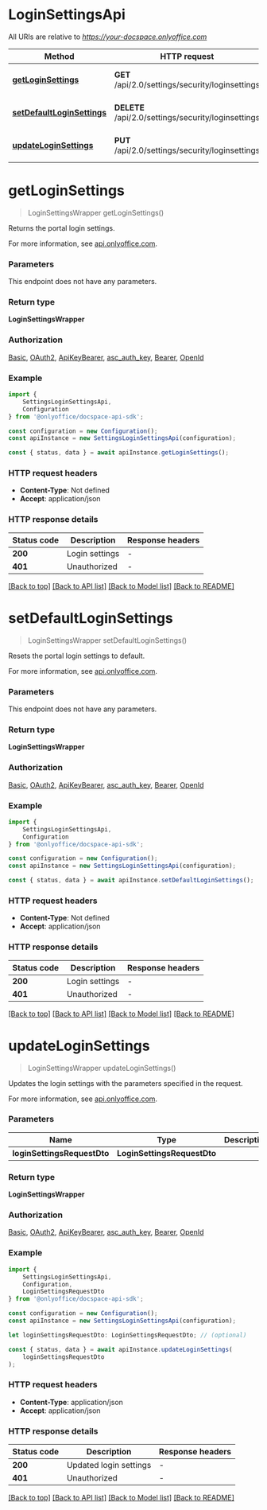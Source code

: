 # LoginSettingsApi

All URIs are relative to *https://your-docspace.onlyoffice.com*

|Method | HTTP request | Description|
|------------- | ------------- | -------------|
|[**getLoginSettings**](#getloginsettings) | **GET** /api/2.0/settings/security/loginsettings | Get the login settings|
|[**setDefaultLoginSettings**](#setdefaultloginsettings) | **DELETE** /api/2.0/settings/security/loginsettings | Reset the login settings|
|[**updateLoginSettings**](#updateloginsettings) | **PUT** /api/2.0/settings/security/loginsettings | Update the login settings|

# **getLoginSettings**
> LoginSettingsWrapper getLoginSettings()

Returns the portal login settings.

For more information, see [api.onlyoffice.com](https://api.onlyoffice.com/docspace/api-backend/usage-api/get-login-settings/).

### Parameters
This endpoint does not have any parameters.


### Return type

**LoginSettingsWrapper**

### Authorization

[Basic](../README.md#Basic), [OAuth2](../README.md#OAuth2), [ApiKeyBearer](../README.md#ApiKeyBearer), [asc_auth_key](../README.md#asc_auth_key), [Bearer](../README.md#Bearer), [OpenId](../README.md#OpenId)

### Example

```typescript
import {
    SettingsLoginSettingsApi,
    Configuration
} from '@onlyoffice/docspace-api-sdk';

const configuration = new Configuration();
const apiInstance = new SettingsLoginSettingsApi(configuration);

const { status, data } = await apiInstance.getLoginSettings();
```

### HTTP request headers

 - **Content-Type**: Not defined
 - **Accept**: application/json


### HTTP response details
| Status code | Description | Response headers |
|-------------|-------------|------------------|
|**200** | Login settings |  -  |
|**401** | Unauthorized |  -  |

[[Back to top]](#) [[Back to API list]](../README.md#documentation-for-api-endpoints) [[Back to Model list]](../README.md#documentation-for-models) [[Back to README]](../README.md)

# **setDefaultLoginSettings**
> LoginSettingsWrapper setDefaultLoginSettings()

Resets the portal login settings to default.

For more information, see [api.onlyoffice.com](https://api.onlyoffice.com/docspace/api-backend/usage-api/set-default-login-settings/).

### Parameters
This endpoint does not have any parameters.


### Return type

**LoginSettingsWrapper**

### Authorization

[Basic](../README.md#Basic), [OAuth2](../README.md#OAuth2), [ApiKeyBearer](../README.md#ApiKeyBearer), [asc_auth_key](../README.md#asc_auth_key), [Bearer](../README.md#Bearer), [OpenId](../README.md#OpenId)

### Example

```typescript
import {
    SettingsLoginSettingsApi,
    Configuration
} from '@onlyoffice/docspace-api-sdk';

const configuration = new Configuration();
const apiInstance = new SettingsLoginSettingsApi(configuration);

const { status, data } = await apiInstance.setDefaultLoginSettings();
```

### HTTP request headers

 - **Content-Type**: Not defined
 - **Accept**: application/json


### HTTP response details
| Status code | Description | Response headers |
|-------------|-------------|------------------|
|**200** | Login settings |  -  |
|**401** | Unauthorized |  -  |

[[Back to top]](#) [[Back to API list]](../README.md#documentation-for-api-endpoints) [[Back to Model list]](../README.md#documentation-for-models) [[Back to README]](../README.md)

# **updateLoginSettings**
> LoginSettingsWrapper updateLoginSettings()

Updates the login settings with the parameters specified in the request.

For more information, see [api.onlyoffice.com](https://api.onlyoffice.com/docspace/api-backend/usage-api/update-login-settings/).

### Parameters

|Name | Type | Description  | Notes|
|------------- | ------------- | ------------- | -------------|
| **loginSettingsRequestDto** | **LoginSettingsRequestDto**|  | |


### Return type

**LoginSettingsWrapper**

### Authorization

[Basic](../README.md#Basic), [OAuth2](../README.md#OAuth2), [ApiKeyBearer](../README.md#ApiKeyBearer), [asc_auth_key](../README.md#asc_auth_key), [Bearer](../README.md#Bearer), [OpenId](../README.md#OpenId)

### Example

```typescript
import {
    SettingsLoginSettingsApi,
    Configuration,
    LoginSettingsRequestDto
} from '@onlyoffice/docspace-api-sdk';

const configuration = new Configuration();
const apiInstance = new SettingsLoginSettingsApi(configuration);

let loginSettingsRequestDto: LoginSettingsRequestDto; // (optional)

const { status, data } = await apiInstance.updateLoginSettings(
    loginSettingsRequestDto
);
```

### HTTP request headers

 - **Content-Type**: application/json
 - **Accept**: application/json


### HTTP response details
| Status code | Description | Response headers |
|-------------|-------------|------------------|
|**200** | Updated login settings |  -  |
|**401** | Unauthorized |  -  |

[[Back to top]](#) [[Back to API list]](../README.md#documentation-for-api-endpoints) [[Back to Model list]](../README.md#documentation-for-models) [[Back to README]](../README.md)

